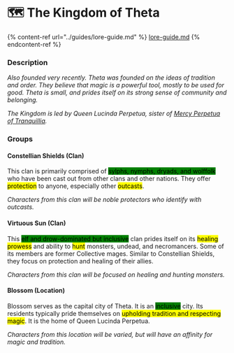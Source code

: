 # 🗺 The Kingdom of Theta

{% content-ref url="../guides/lore-guide.md" %}
[lore-guide.md](../guides/lore-guide.md)
{% endcontent-ref %}

### Description

_Also founded very recently. Theta was founded on the ideas of tradition and order. They believe that magic is a powerful tool, mostly to be used for good. Theta is small, and prides itself on its strong sense of community and belonging._&#x20;

_The Kingdom is led by Queen Lucinda Perpetua, sister of_ [_Mercy Perpetua of Tranquillia_](the-kingdom-of-tranquillia.md)_._

### Groups

#### Constellian Shields (Clan)

This clan is primarily comprised of <mark style="background-color:green;">sylphs, nymphs, dryads, and wolffolk</mark> who have been cast out from other clans and other nations. They offer <mark style="background-color:yellow;">protection</mark> to anyone, especially other <mark style="background-color:yellow;">outcasts</mark>.&#x20;

_Characters from this clan will be noble protectors who identify with outcasts._

#### Virtuous Sun (Clan)

This <mark style="background-color:green;">elf and drow-dominated but inclusive</mark> clan prides itself on its <mark style="background-color:yellow;">healing prowess</mark> and ability to <mark style="background-color:yellow;">hunt</mark> monsters, undead, and necromancers. Some of its members are former Collective mages. Similar to Constellian Shields, they focus on protection and healing of their allies.

_Characters from this clan will be focused on healing and hunting monsters._

#### Blossom (Location)

Blossom serves as the capital city of Theta. It is an <mark style="background-color:green;">inclusive</mark> city. Its residents typically pride themselves on <mark style="background-color:yellow;">upholding tradition and respecting magic</mark>. It is the home of Queen Lucinda Perpetua.

_Characters from this location will be varied, but will have an affinity for magic and tradition._
